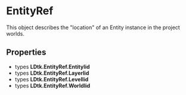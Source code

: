 # EntityRef

  
This object describes the "location" of an Entity instance in the project worlds.  


## Properties

- types **LDtk.EntityRef.EntityIid**
- types **LDtk.EntityRef.LayerIid**
- types **LDtk.EntityRef.LevelIid**
- types **LDtk.EntityRef.WorldIid**


